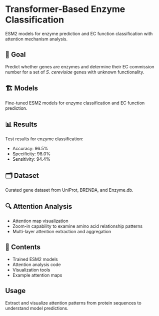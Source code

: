 # Transformer-Based Enzyme Classification

ESM2 models for enzyme prediction and EC function classification with attention mechanism analysis.

## 🎯 Goal

Predict whether genes are enzymes and determine their EC commission number for a set of *S. cerevisiae* genes with unknown functionality.

## 🏗 Models

Fine-tuned ESM2 models for enzyme classification and EC function prediction.

## 📊 Results

Test results for enzyme classification:
- Accuracy: 96.5%
- Specificity: 98.0% 
- Sensitivity: 94.4%

## 🗂 Dataset

Curated gene dataset from UniProt, BRENDA, and Enzyme.db.

## 🔍 Attention Analysis

- Attention map visualization 
- Zoom-in capability to examine amino acid relationship patterns
- Multi-layer attention extraction and aggregation

## 📁 Contents

- Trained ESM2 models
- Attention analysis code
- Visualization tools
- Example attention maps

## Usage

Extract and visualize attention patterns from protein sequences to understand model predictions.